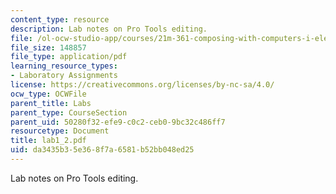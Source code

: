 ```yaml
---
content_type: resource
description: Lab notes on Pro Tools editing.
file: /ol-ocw-studio-app/courses/21m-361-composing-with-computers-i-electronic-music-composition-spring-2008/da3435b35e368f7a6581b52bb048ed25_lab1_2.pdf
file_size: 148857
file_type: application/pdf
learning_resource_types:
- Laboratory Assignments
license: https://creativecommons.org/licenses/by-nc-sa/4.0/
ocw_type: OCWFile
parent_title: Labs
parent_type: CourseSection
parent_uid: 50280f32-efe9-c0c2-ceb0-9bc32c486ff7
resourcetype: Document
title: lab1_2.pdf
uid: da3435b3-5e36-8f7a-6581-b52bb048ed25
---
```

Lab notes on Pro Tools editing.